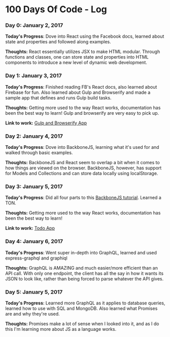 # 100 Days Of Code - Log

### Day 0: January 2, 2017 

**Today's Progress**: Dove into React using the Facebook docs, learned about state and properties and followed along examples.

**Thoughts:** React essentially utilizes JSX to make HTML modular. Through functions and classes, one can store state and properties into HTML components to introduce a new level of dynamic web development.

### Day 1: January 3, 2017 

**Today's Progress**: Finished reading FB's React docs, also learned about Firebase for fun. Also learned about Gulp and Browserify and made a sample app that defines and runs Gulp build tasks.

**Thoughts:** Getting more used to the way React works, documentation has been the best way to learn! Gulp and browserify are very easy to pick up.

**Link to work:** [Gulp and Browserify App](https://github.com/sameerkhoja/gulp-and-browserify)

### Day 2: January 4, 2017 

**Today's Progress**: Dove into BackboneJS, learning what it's used for and walked through basic examples.

**Thoughts:** BackboneJS and React seem to overlap a bit when it comes to how things are viewed on the browser. BackboneJS, however, has support for Models and Collections and can store data locally using localStorage.

### Day 3: January 5, 2017 

**Today's Progress**: Did all four parts to this [BackboneJS tutorial](http://adrianmejia.com/blog/2012/09/11/backbone-dot-js-for-absolute-beginners-getting-started/). Learned a TON. 

**Thoughts:** Getting more used to the way React works, documentation has been the best way to learn!

**Link to work:** [Todo App](https://github.com/sameerkhoja/backbone-todo-app)

### Day 4: January 6, 2017 

**Today's Progress**: Went super in-depth into GraphQL, learned and used express-graphql and graphiql

**Thoughts:** GraphQL is AMAZING and much easier/more efficient than an API call. With only one endpoint, the client has all the say in how it wants its JSON to look like, rather than being forced to parse whatever the API gives. 

### Day 5: January 5, 2017 

**Today's Progress**: Learned more GraphQL as it applies to database queries, learned how to use with SQL and MongoDB. Also learned what Promises are and why they're used.

**Thoughts:** Promises make a lot of sense when I looked into it, and as I do this I'm learning more about JS as a language works.

